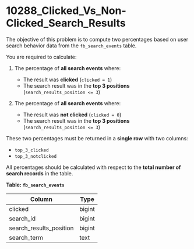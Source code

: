 # 10288_Clicked_Vs_Non-Clicked_Search_Results

The objective of this problem is to compute two percentages based on user search behavior data from the `fb_search_events` table.

You are required to calculate:

1. The percentage of **all search events** where:
   - The result was **clicked** (`clicked = 1`)
   - The search result was in the **top 3 positions** (`search_results_position <= 3`)

2. The percentage of **all search events** where:
   - The result was **not clicked** (`clicked = 0`)
   - The search result was in the **top 3 positions** (`search_results_position <= 3`)

These two percentages must be returned in a **single row** with two columns:
- `top_3_clicked`
- `top_3_notclicked`

All percentages should be calculated with respect to the **total number of search records** in the table.

**Table: `fb_search_events`**

| Column                  | Type    |
|-------------------------|---------|
| clicked                 | bigint  |
| search_id               | bigint  |
| search_results_position | bigint  |
| search_term             | text    |
